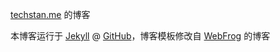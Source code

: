 [techstan.me](http://techstan.me) 的博客

本博客运行于 [Jekyll](http://jekyllrb.com) @ [GitHub](http://github.com/techstan)，博客模板修改自 [WebFrog](http://webfrogs.me/) 的博客
